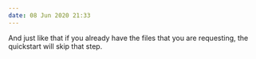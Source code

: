 ```yaml
---
date: 08 Jun 2020 21:33
---
```


And just like that if you already have the files that you are requesting, the
quickstart will skip that step.
